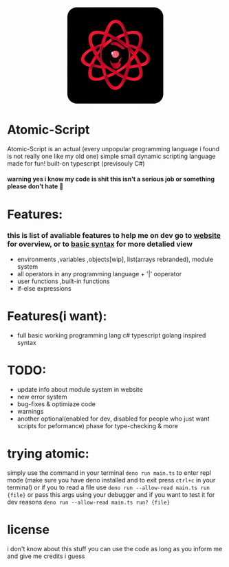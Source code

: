 <p align="center" width="100% height="100%">
<img src="/website/res/logo.png" width="45%" height="45%">
</p>

# Atomic-Script

Atomic-Script is an actual (every unpopular programming language i found is not really one like my old one) simple small dynamic scripting language made for fun! built-on typescript (previsouly C#)
#### warning yes i know my code is shit this isn't a serious job or something please don't hate 🥳

# Features:
### this is list of avaliable features to help me on dev go to [website](https://atonix0.github.io/Atomic-Script) for overview, or to [basic syntax](https://atonix0.github.io/Atomic-Script/docs/basic_syntax) for more detalied view
- environments ,variables ,objects[wip], list(arrays rebranded), module system
- all operators in any programming language + '|' ooperator
- user functions ,built-in functions
- if-else expressions

# Features(i want):

- full basic working programming lang c# typescript golang inspired syntax

# TODO:
- update info about module system in website
- new error system
- bug-fixes & optimiaze code
- warnings
- another optional(enabled for dev, disabled for people who just want scripts for peformance) phase for type-checking & more

# trying atomic:
simply use the command in your terminal ```deno run main.ts``` to enter repl mode
(make sure you have deno installed and to exit press ```ctrl+c``` in your terminal)
or if you to read a file use ```deno run --allow-read main.ts run {file}``` or pass this args using your debugger
and if you want to test it for dev reasons ```deno run --allow-read main.ts run? {file}``` 

# license
i don't know about this stuff you can use the code as long as you inform me and give me credits i guess
